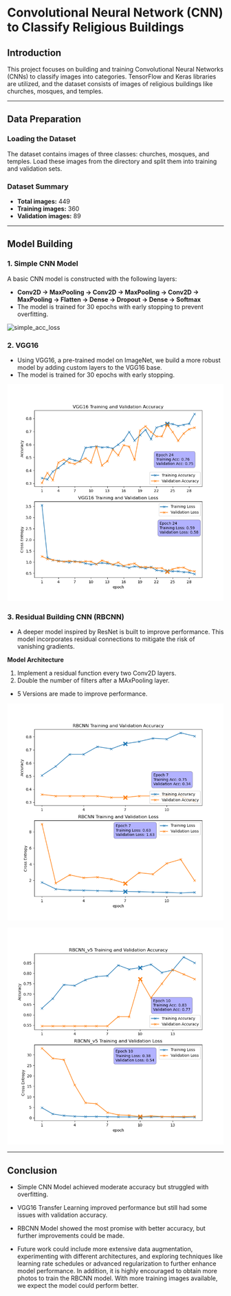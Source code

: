 # Convolutional Neural Network (CNN) to Classify Religious Buildings

## Introduction

This project focuses on building and training Convolutional Neural Networks (CNNs) to classify images into categories. TensorFlow and Keras libraries are utilized, and the dataset consists of images of religious buildings like churches, mosques, and temples.

---

## Data Preparation

### Loading the Dataset

The dataset contains images of three classes: churches, mosques, and temples. Load these images from the directory and split them into training and validation sets.

### Dataset Summary
- **Total images:** 449
- **Training images:** 360
- **Validation images:** 89

---

## Model Building

### 1. **Simple CNN Model**

A basic CNN model is constructed with the following layers:
- **Conv2D -> MaxPooling -> Conv2D -> MaxPooling -> Conv2D -> MaxPooling -> Flatten -> Dense -> Dropout -> Dense -> Softmax**
- The model is trained for 30 epochs with early stopping to prevent overfitting.

![simple_acc_loss](img/simepl_acc_loss.png)

### 2. **VGG16**
- Using VGG16, a pre-trained model on ImageNet, we build a more robust model by adding custom layers to the VGG16 base.
- The model is trained for 30 epochs with early stopping.

![vgg16](img/vgg16.png)

### 3. **Residual Building CNN (RBCNN)**

- A deeper model inspired by ResNet is built to improve performance. This model incorporates residual connections to mitigate the risk of vanishing gradients.

**Model Architecture**
1. Implement a residual function every  two Conv2D layers.
2. Double the number of filters after a MAxPooling layer.

- 5 Versions are made to improve performance.

![v1](img/v1.png)

![v5](img/v5.png)

---

## Conclusion

- Simple CNN Model achieved moderate accuracy but struggled with overfitting.
- VGG16 Transfer Learning improved performance but still had some issues with validation accuracy.
- RBCNN Model showed the most promise with better accuracy, but further improvements could be made.

- Future work could include more extensive data augmentation, experimenting with different architectures, and exploring techniques like learning rate schedules or advanced regularization to further enhance model performance. In addition, it is highly encouraged to obtain more photos to train the RBCNN model. With more training images available, we expect the model could perform better.


